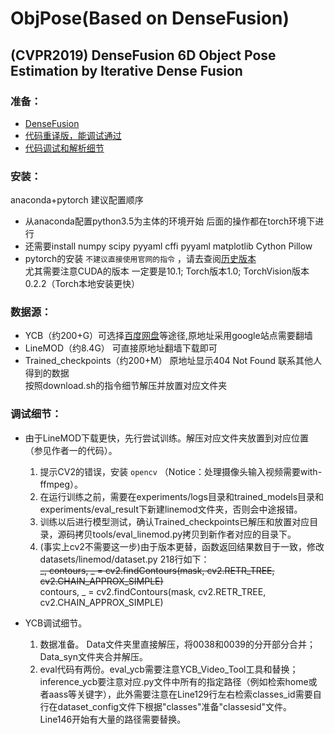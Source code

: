 ObjPose(Based on DenseFusion)
========
(CVPR2019) DenseFusion 6D Object Pose Estimation by Iterative Dense Fusion
--------

### 准备：
* [DenseFusion](https://github.com/j96w/DenseFusion/tree/Pytorch-1.0) <br>
* [代码重译版，能调试通过](https://github.com/hoangcuongbk80/Object-RPE/tree/master/DenseFusion)<br>
* [代码调试和解析细节](https://blog.csdn.net/weixin_43013761/article/details/103053585)

### 安装：
anaconda+pytorch 建议配置顺序
 * 从anaconda配置python3.5为主体的环境开始 后面的操作都在torch环境下进行 <br>
 * 还需要install numpy scipy pyyaml cffi pyyaml matplotlib Cython Pillow <br>
 * pytorch的安装 `不建议直接使用官网的指令` ，请去查阅[历史版本](https://pytorch.org/get-started/previous-versions/) <br>
   尤其需要注意CUDA的版本 一定要是10.1; Torch版本1.0; TorchVision版本0.2.2（Torch本地安装更快）

### 数据源：
* YCB（约200+G）可选择[百度网盘](https://github.com/yuxng/PoseCNN/issues/81)等途径,原地址采用google站点需要翻墙 <br>
* LineMOD（约8.4G） 可直接原地址翻墙下载即可 <br>
* Trained_checkpoints（约200+M） 原地址显示404 Not Found 联系其他人得到的数据  <br>
按照download.sh的指令细节解压并放置对应文件夹

### 调试细节：
* 由于LineMOD下载更快，先行尝试训练。解压对应文件夹放置到对应位置（参见作者一的代码）。 <br>
   1. 提示CV2的错误，安装 `opencv` （Notice：处理摄像头输入视频需要with-ffmpeg）。 <br>
   2. 在运行训练之前，需要在experiments/logs目录和trained_models目录和experiments/eval_result下新建linemod文件夹，否则会中途报错。 <br>
   3. 训练以后进行模型测试，确认Trained_checkpoints已解压和放置对应目录，源码拷贝tools/eval_linemod.py拷贝到新作者对应的目录下。 <br>
   4. (事实上cv2不需要这一步)由于版本更替，函数返回结果数目于一致，修改datasets/linemod/dataset.py 218行如下： <br>
       ~~_, contours, _ = cv2.findContours(mask, cv2.RETR_TREE, cv2.CHAIN_APPROX_SIMPLE)~~  <br>
       contours, _ = cv2.findContours(mask, cv2.RETR_TREE, cv2.CHAIN_APPROX_SIMPLE)  <br>

* YCB调试细节。 <br>
   1. 数据准备。 Data文件夹里直接解压，将0038和0039的分开部分合并；Data_syn文件夹合并解压。 <br>
   2. eval代码有两份。eval_ycb需要注意YCB_Video_Tool工具和替换；inference_ycb要注意对应.py文件中所有的指定路径（例如检索home或者aass等关键字），此外需要注意在Line129行左右检索classes_id需要自行在dataset_config文件下根据"classes"准备"classesid"文件。 Line146开始有大量的路径需要替换。<br>
